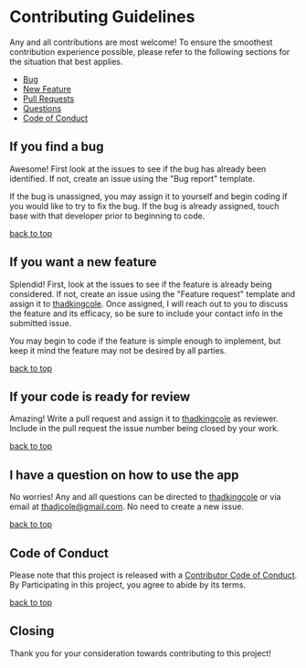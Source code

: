 # Contributing Guidelines

Any and all contributions are most welcome! To ensure the smoothest contribution experience possible, please refer to the following sections for the situation that best applies.

- [Bug](#if-you-find-a-bug)
- [New Feature](#if-you-want-a-new-feature)
- [Pull Requests](#if-your-code-is-ready-for-review)
- [Questions](#i-have-a-question-on-how-to-use-the-app)
- [Code of Conduct](#code-of-conduct)

## If you find a bug

Awesome! First look at the issues to see if the bug has already been identified. If not, create an issue using the "Bug report" template.

If the bug is unassigned, you may assign it to yourself and begin coding if you would like to try to fix the bug. If the bug is already assigned, touch base with that developer prior to beginning to code.

[back to top](#contributing-guidelines)

## If you want a new feature

Splendid! First, look at the issues to see if the feature is already being considered. If not, create an issue using the "Feature request" template and assign it to [thadkingcole](https://github.com/thadkingcole). Once assigned, I will reach out to you to discuss the feature and its efficacy, so be sure to include your contact info in the submitted issue.

You may begin to code if the feature is simple enough to implement, but keep it mind the feature may not be desired by all parties.

[back to top](#contributing-guidelines)

## If your code is ready for review

Amazing! Write a pull request and assign it to [thadkingcole](https://github.com/thadkingcole) as reviewer. Include in the pull request the issue number being closed by your work.

[back to top](#contributing-guidelines)

## I have a question on how to use the app

No worries! Any and all questions can be directed to [thadkingcole](https://github.com/thadkingcole) or via email at [thadjcole@gmail.com](mailto:thadjcole@gmail.com). No need to create a new issue.

[back to top](#contributing-guidelines)

## Code of Conduct

Please note that this project is released with a [Contributor Code of Conduct](code_of_conduct.md). By Participating in this project, you agree to abide by its terms.

[back to top](#contributing-guidelines)

## Closing

Thank you for your consideration towards contributing to this project!
